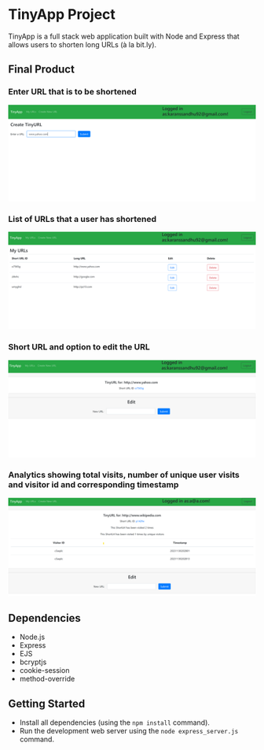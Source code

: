 # TinyApp Project

TinyApp is a full stack web application built with Node and Express that allows users to shorten long URLs (à la bit.ly).

## Final Product

### Enter URL that is to be shortened

!["Enter URL that is to be shortened"](https://raw.githubusercontent.com/SinghALGO/tinyapp/master/docs/Screenshot%202023-11-29%20221450.png)

### List of URLs that a user has shortened

!["List of URLs that a user has shortened"](https://raw.githubusercontent.com/SinghALGO/tinyapp/master/docs/Screenshot%202023-11-29%20221625.png)

### Short URL and option to edit the URL

!["Short URL and option to edit the URL"](https://raw.githubusercontent.com/SinghALGO/tinyapp/master/docs/Screenshot%202023-11-29%20221740.png)

### Analytics showing total visits, number of unique user visits and visitor id and corresponding timestamp

!["Analytics"](https://raw.githubusercontent.com/SinghALGO/tinyapp/master/docs/Screenshot%202023-11-30%20212900.png)

## Dependencies

- Node.js
- Express
- EJS
- bcryptjs
- cookie-session
- method-override

## Getting Started

- Install all dependencies (using the `npm install` command).
- Run the development web server using the `node express_server.js` command.
